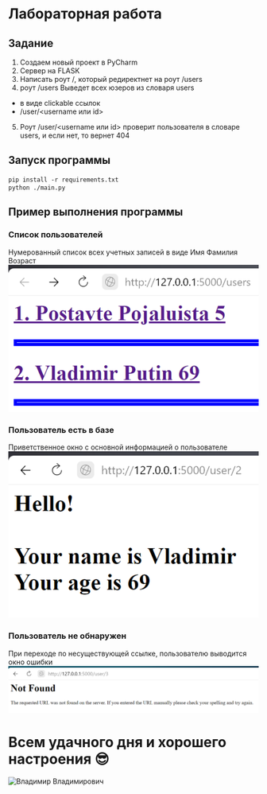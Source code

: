 # Лабораторная работа

## Задание

1) Создаем новый проект в PyCharm
2) Сервер на FLASK
3) Написать роут /, который редиректнет на роут /users
4) роут /users Выведет всех юзеров из словаря users
- в виде clickable ссылок
- <url>/user/<username или id>
5) Роут /user/<username или id> проверит пользователя в словаре users, и если нет, то вернет 404

## Запуск программы

```
pip install -r requirements.txt
python ./main.py
```

## Пример выполнения программы

### Список пользователей
Нумерованный список всех учетных записей в виде Имя Фамилия Возраст
![Список пользователей](/Images/userlist.png)

### Пользователь есть в базе
Приветственное окно с основной информацией о пользователе
![Пользователь есть в базе](/Images/putin.png)

### Пользователь не обнаружен
При переходе по несуществующей ссылке, пользователю выводится окно ошибки
![Пользователь не обнаружен](/Images/error.png)



# Всем удачного дня и хорошего настроения :sunglasses:

![Владимир Владимирович](https://afon-ru.com/files/jpg/Vladimir-Putin.jpg)
